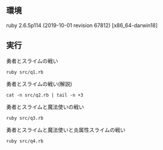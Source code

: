 ## 環境
ruby 2.6.5p114 (2019-10-01 revision 67812) [x86_64-darwin18]

## 実行

勇者とスライムの戦い
```
ruby src/q1.rb
```

勇者とスライムの戦い(解説)
```
cat -n src/q2.rb | tail -n +3
```

勇者とスライムと魔法使いの戦い
```
ruby src/q3.rb
```

勇者とスライムと魔法使いと炎属性スライムの戦い
```
ruby src/q4.rb
```
